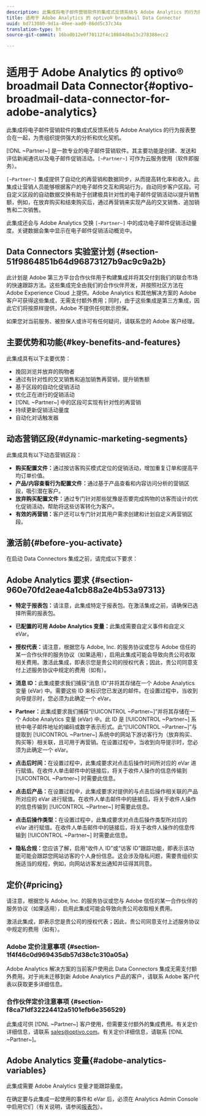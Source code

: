```yaml
---
description: 此集成将电子邮件营销软件的集成式反馈系统与 Adobe Analytics 的行为报表整合在一起，为贵组织提供强大的分析和优化契机。
title: 适用于 Adobe Analytics 的 optivo® broadmail Data Connector
uuid: bd713080-9d1a-49ee-aad0-86dd5c37c34a
translation-type: ht
source-git-commit: 16ba0b12e0f70112f4c10804d0a13c278388ecc2

---
```



# 适用于 Adobe Analytics 的 optivo® broadmail Data Connector{#optivo-broadmail-data-connector-for-adobe-analytics}

此集成将电子邮件营销软件的集成式反馈系统与 Adobe Analytics 的行为报表整合在一起，为贵组织提供强大的分析和优化契机。

[!DNL ~Partner~] 是一款专业的电子邮件营销软件。其主要功能是创建、发送和评估新闻通讯以及电子邮件促销活动。`[~Partner~]` 可作为云服务使用（软件即服务）。

`[~Partner~]` 集成提供了自动化的再营销和数据同步，从而提高转化率和收入。此集成让营销人员能够根据客户的电子邮件交互和网站行为，自动同步客户区段。可自定义区段的自动数据交换有助于创建极具针对性的电子邮件促销活动以提升销售额，例如，在放弃购买和结束购买后，通过再营销来实现产品的交叉销售、追加销售和二次销售。

此集成还会与 Adobe Analytics 交换 `[~Partner~]` 中的成功电子邮件促销活动量度。关键数据会集中显示在电子邮件促销活动概览中。

## Data Connectors 实验室计划 {#section-51f9864851b64d96873127b9ac9c9a2b}

此计划是 Adobe 第三方平台合作伙伴用于构建集成并将其交付到我们的联合市场的快速跟踪方法。这些集成完全由我们的合作伙伴开发，并按照社区方法在 Adobe Experience Cloud 上提供。Adobe Analytics 和其他解决方案的 Adobe 客户可获得这些集成，无需支付额外费用；同时，由于这些集成是第三方集成，因此它们将按原样提供，Adobe 不提供任何默示担保。

如果您对当前服务、被担保人或许可有任何疑问，请联系您的 Adobe 客户经理。

## 主要优势和功能{#key-benefits-and-features}

此集成具有以下主要优势：

* 挽回浏览并放弃的购物者
* 通过有针对性的交叉销售和追加销售再营销，提升销售额
* 基于区段的自动化促销活动
* 优化正在进行的促销活动
* [!DNL ~Partner~] 中的区段可实现有针对性的再营销
* 持续更新促销活动量度
* 自动化对话触发器

## 动态营销区段{#dynamic-marketing-segments}

此集成具有以下动态营销区段：

* **购买配置文件：**&#x200B;通过按访客购买模式定位的促销活动，增加重复订单和提高平均订单价值。
* **产品/内容查看行为配置文件：**&#x200B;通过基于产品查看和内容访问分析的营销区段，吸引潜在客户。
* **放弃购买配置文件：**&#x200B;通过专门针对那些犹豫是否要完成购物的访客而设计的优化促销活动，帮助将这些访客转化为客户。
* **有效的再营销：**&#x200B;客户还可以专门针对其用户需求创建和计划自定义再营销区段。

## 激活前{#before-you-activate}

在启动 Data Connectors 集成之前，请完成以下要求：

## Adobe Analytics 要求 {#section-960e70fd2eae4a1cb88a2e4b53a97313}

* **特定于报表包：**&#x200B;请注意，此集成特定于报表包。在激活集成之前，请确保已选择所需的报表包。
* **已配置的可用 Adobe Analytics 变量：**&#x200B;此集成需要自定义事件和自定义 eVar。

* **授权代表：**&#x200B;请注意，根据您与 Adobe, Inc. 的服务协议或您与 Adobe 信任的某一合作伙伴的服务协议（如果适用），启用此集成可能会导致向贵公司收取相关费用。激活此集成，即表示您是贵公司的授权代表；因此，贵公司同意支付上述服务协议中规定的费用（如有）。
* **消息 ID：**&#x200B;此集成要求我们捕获“消息 ID”并将其存储在一个 Adobe Analytics 变量 (eVar) 中。需要这些 ID 来标识您已发送的邮件。在设置过程中，当收到向导提示时，您必须为此确定一个 eVar。
* **Partner：**&#x200B;此集成要求我们捕获“[!UICONTROL ~Partner~]”并将其存储在一个 Adobe Analytics 变量 (eVar) 中。此 ID 是 [!UICONTROL ~Partner~] 系统中电子邮件地址的编码或数字表示形式。此“[!UICONTROL ~Partner~]”与提取到 [!UICONTROL ~Partner~] 系统中的网站下游访客行为（放弃购买、购买等）相关联，且可用于再营销。在设置过程中，当收到向导提示时，您必须为此确定一个 eVar。
* **点击后时间：**&#x200B;在设置过程中，此集成要求对点击后操作时间所对应的 eVar 进行赋值。在收件人单击邮件中的链接后，将关于收件人操作的信息传输到 [!UICONTROL ~Partner~] 时需要此信息。

* **点击后产品：**&#x200B;在设置过程中，此集成要求对提供的与点击后操作相关联的产品所对应的 eVar 进行赋值。在收件人单击邮件中的链接后，将关于收件人操作的信息传输到 [!UICONTROL ~Partner~] 时需要此信息。

* **点击后操作类型：**&#x200B;在设置过程中，此集成要求对点击后操作类型所对应的 eVar 进行赋值。在收件人单击邮件中的链接后，将关于收件人操作的信息传输到 [!UICONTROL ~Partner~] 时需要此信息。

* **隐私合规：**&#x200B;您应该了解，启用“收件人 ID”或“访客 ID”跟踪功能，即表示该功能可能会跟踪您网站访客的个人身份信息。这会涉及隐私问题，需要贵组织实施适当的规程，例如，向网站访客发出通知并征得其同意。

## 定价{#pricing}

请注意，根据您与 Adobe, Inc. 的服务协议或您与 Adobe 信任的某一合作伙伴的服务协议（如果适用），启用此集成可能会导致向贵公司收取相关费用。

激活此集成，即表示您是贵公司的授权代表；因此，贵公司同意支付上述服务协议中规定的费用（如有）。

### Adobe 定价注意事项 {#section-1f4f46c0d969435db57d38c1c310a05a}

Adobe Analytics 解决方案的当前客户使用此 Data Connectors 集成无需支付额外费用。对于尚未迁移到新 Adobe Analytics 产品的客户，请联系 Adobe 客户代表以获取更多详细信息。

### 合作伙伴定价注意事项 {#section-f8ca71df32224412a5101efb6e356529}

此集成可供 [!DNL ~Partner~] 客户使用，但需要支付额外的集成费用。有关定价详细信息，请联系 sales@optivo.com。有关定价详细信息，请联系 [!DNL ~Partner~]。

## Adobe Analytics 变量{#adobe-analytics-variables}

此集成需要 Adobe Analytics 变量才能跟踪量度。

在确定要与此集成一起使用的事件和 eVar 后，必须在 Analytics Admin Console 中启用它们（有关说明，请参阅[报表包](https://docs.adobe.com/content/help/zh-Hans/analytics/admin/manage-report-suites/report-suites-admin.html)）。
